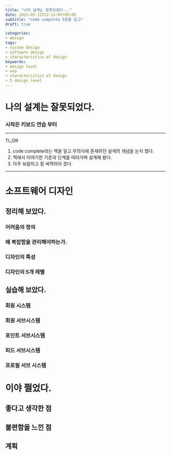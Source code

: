 ```yaml
---
title: "나의 설계는 잘못되었다..."
date: 2023-05-12T22:12:07+09:00
subtitle: "code complete 5장을 읽고"
draft: true

categories:
- design
tags:
- system design
- software design
- characteristics of design
keywords:
- design level
- oop
- characteristics of design
- 5 design level
---
```


# 나의 설계는 잘못되었다.
### 시작은 키보드 연습 부터

---
TL;DR
1. code complete라는 책을 일고 무의식에 존재하던 설계의 개념을 눈치 챘다.
1. 책에서 이야기한 기준과 단계를 따라가며 설계해 봤다.
1. 아주 보람차고 잘 써먹어야 겠다.
---


# 소프트웨어 디자인
## 정리해 보았다.
### 어려움의 정의
### 왜 복잡함을 관리해야하는가.
### 디자인의 특성
### 디자인의 5개 레벨

## 실습해 보았다.
### 회원 시스템
### 회원 서브시스템
### 포인트 서브시스템
### 피드 서브시스템
### 프로필 서브 시스템

# 이야 쩔었다.
## 좋다고 생각한 점
### 
## 불편함을 느낀 점
## 계획
